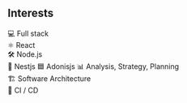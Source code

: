 
## Interests

  💻 Full stack  
  ⚛ React  
  🛠 Node.js  
  🦁 Nestjs
  🟦 Adonisjs
  📊 Analysis, Strategy, Planning  
  🏗 Software Architecture  
  🧪 CI / CD
